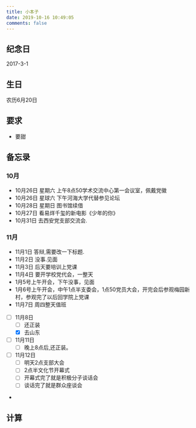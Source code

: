 ```yaml
---
title: 小本子
date: 2019-10-16 10:49:05
comments: false
---
```

## 纪念日 ##
2017-3-1
## 生日 ##
农历6月20日
## 要求 ##
- 要甜

## 备忘录 ##
### 10月 ###
- 10月26日 星期六 上午8点50学术交流中心第一会议室，佩戴党徽
- 10月26日 星球六 下午河海大学代替参见论坛
- 10月28日 星期日 图书馆续借
- 10月27日 看易烊千玺的新电影《少年的你》
- 10月31日 去西安党支部交流会.

### 11月 ###
- 11月1日 答辩,需要改一下标题.
- 11月2日 没事.见面
- 11月3日 后天要培训上党课
- 11月4日 要开学校党代会，一整天
- 1月5号上午开会，下午没事，见面
- 1月6号上午开会，中午1点半支委会，1点50党员大会，开完会后参观梅园新村，参观完了以后回学院上党课
- 11月7日 周四整天值班
- [ ] 11月8日
    - [ ] 还正装
    - [x] 去山东
- [ ] 11月11日
    - [ ] 晚上8点后,还正装。
- [ ] 11月12日
    - [ ] 明天2点支部大会
    - [ ] 2点半文化节开幕式
    - [ ] 开幕式完了就是积极分子谈话会
    - [ ] 谈话完了就是群众座谈会
- 


## 计算 ##
<div id='show' style="text-align:center"></div>
<script>function timeFn() {var dateBegin = Date.parse("2017-3-1");var dateEnd = new Date();var dateDiff = dateEnd.getTime() - dateBegin;var dayDiff = Math.floor(dateDiff / (24 * 3600 * 1000));var leave1 = dateDiff % (24 * 3600 * 1000);var hours = Math.floor(leave1 / (3600 * 1000));var leave2 = leave1 % (3600 * 1000);var minutes = Math.floor(leave2 / (60 * 1000));var leave3 = leave2 % (60 * 1000);var seconds = Math.round(leave3 / 1000);var leave4 = leave3 % (60 * 1000);var timeFn = "酸臭味持续了:" + dayDiff + "天" + hours + "小时" + minutes + "分钟" + seconds + "秒";document.getElementById('show').innerText = timeFn;}setInterval("timeFn();", 1000);</script>
<div style="display: none;">
## 源码 ##
```html
<div id='show' style="text-align:center"></div>
<script>
    // 计算两个时间差 dateBegin 开始时间
    function timeFn() {
        // 预制时间
        var dateBegin = Date.parse("2017-3-1");
        //获取当前时间
        var dateEnd = new Date();
        //时间差的毫秒数
        var dateDiff = dateEnd.getTime() - dateBegin;
        //计算出相差天数
        var dayDiff = Math.floor(dateDiff / (24 * 3600 * 1000));
        //计算天数后剩余的毫秒数
        var leave1 = dateDiff % (24 * 3600 * 1000)
        //计算出小时数
        var hours = Math.floor(leave1 / (3600 * 1000))
        //计算小时数后剩余的毫秒数
        var leave2 = leave1 % (3600 * 1000)
        //计算相差分钟数
        var minutes = Math.floor(leave2 / (60 * 1000))
        //计算分钟数后剩余的毫秒数
        var leave3 = leave2 % (60 * 1000)
        //计算相差秒数
        var seconds = Math.round(leave3 / 1000)
        //计算分钟数后剩余的毫秒数
        var leave4 = leave3 % (60 * 1000)
        // 毫秒数
        var minseconds = Math.round(leave4 / 1000)
        // 拼接字符串.
        var timeFn = "酸臭味持续了:" + dayDiff + "天" + hours + "小时" + minutes + "分钟" + seconds + "秒" + minseconds + "毫秒";
        // 更新dom
        document.getElementById('show').innerText = timeFn;
    }
    setInterval("timeFn();", 1000);
</script>
```
</div>
